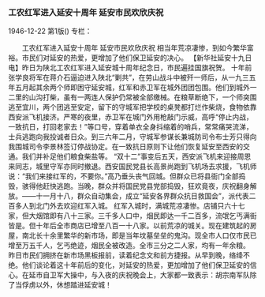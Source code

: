 ### 工农红军进入延安十周年  延安市民欢欣庆祝

1946-12-22
第1版()
专栏：

　　工农红军进入延安十周年
    延安市民欢欣庆祝
    相当年荒凉凄惨，到如今繁华富裕。市民们对延安的热爱，更增加了他们保卫延安的决心。
    【新华社延安十九日电】昨日为陕北工农红军进入延安城十周年纪念日，市民遍挂国旗祝贺。
    十年前张学良将军在蒋介石逼迫进入陕北“剿共”，在劳山战斗中被歼一师后，从一九三五年五月起其余两个师即困守延安城，红军和赤卫军在城外团团包围。他们到城外一二里的山沟打柴，虽有一两连人保护仍常被全部缴械。在粮草断绝下，一个师突围逃至宜川，两个团逃至安定，留下的守城军把学校的桌凳都打烂作柴烧，食物依靠西安派飞机接济。严寒的夜里，赤卫军在城门外用枪敲门示威，高呼“停止内战，一致抗日，打回老家去！”等口号，穿着单衣全身抖缩着的哨兵，常常痛哭流涕，士兵逃跑向我投诚者日众。到三六年二月，守城军参谋长兼城防司令布士芳只得向我围城司令李景林签订停战协定。在一致抗日原则下让他们恢复延安至西安的交通。我们并补足他们粮食柴盐等。
    “双十二”事变后五天，西安派飞机来迎接周恩来同志，城里守军亦同时撤退。西安国民党县长高景尚跑到飞机场去求援，飞机师说：“我们来接红军的，不要你。”高乃垂头丧气回城。但群众已将县衙门全部捣毁，骇得他赶快逃跑。当晚，群众并将国民党县党部捣毁，狂欢竟夜，庆祝翻身解放。——十一月十八，群众自动集会，成立“延安各界群众抗日救国会”，派代表二百多人到北门外去欢迎红军入城。
    红军入城时，满城荒凉凄惨。店铺只六十七家，但大烟馆即有八十三家。三千多人口中，烟民即达一千二百多，流氓乞丐满街皆是。但十年后全市商店已增至八百一十八家。以前荒凉的城关。现在建筑起的房屋，南北长十余里繁华的新市场，即是当年坟墓垒垒的鬼沟。现全市人口仅市民已增至万五千人，乞丐绝迹，烟民全被改造。全市三分之二人家，均有一年余粮。
    昨日市民们拥挤在新市场黑板报前，读着纪念文和前方捷报。从早到晚，络绛不绝。他们谈论着这十年前后的变化，对延安的热爱，更加增加了他们保卫延安的信心。在延市自卫军大操中，与入夜的庆祝晚会上，大家都一致表示：胡宗南军队除了当俘虏以外，休想踏进延安城！
